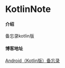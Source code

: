 # KotlinNote

#### 介绍
备忘录kotlin版

#### 博客地址
[Android（Kotlin版）备忘录](https://blog.csdn.net/qq_40785165/article/details/112168928)
